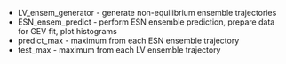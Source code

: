- LV_ensem_generator - generate non-equilibrium ensemble trajectories 
- ESN_ensem_predict - perform ESN ensemble prediction, prepare data for GEV fit, plot histograms
- predict_max - maximum from each ESN ensemble trajectory 
- test_max - maximum from each LV ensemble trajectory 
